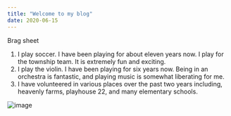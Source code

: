 ```yaml
---
title: "Welcome to my blog"
date: 2020-06-15
---
```

Brag sheet

1. I play soccer. I have been playing for about eleven years now. I play for the township team. It is extremely fun and exciting.
2. I play the violin. I have been playing for six years now. Being in an orchestra is fantastic, and playing music is somewhat liberating for me.
3. I have volunteered in various places over the past two years including, heavenly farms, playhouse 22, and many elementary schools. 

![image](https://user-images.githubusercontent.com/66967588/84691468-30219200-af12-11ea-8704-6072a366dea8.png)
